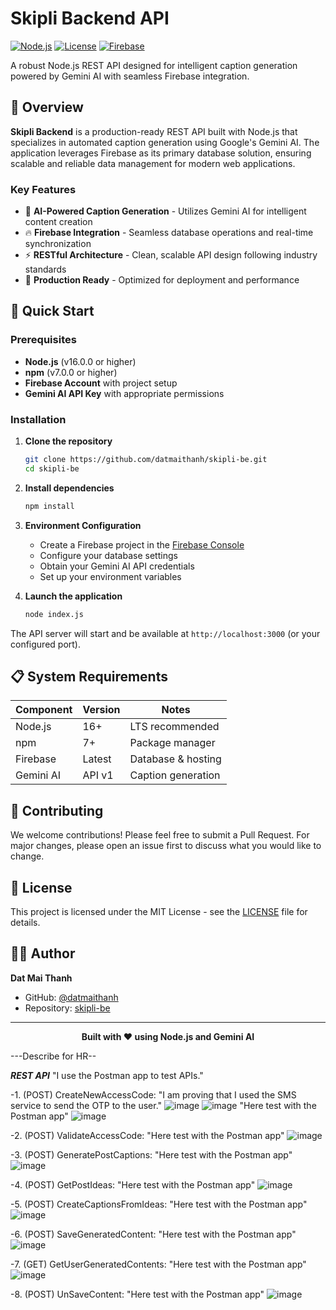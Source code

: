 # Skipli Backend API

[![Node.js](https://img.shields.io/badge/Node.js-16%2B-green.svg)](https://nodejs.org/)
[![License](https://img.shields.io/badge/License-MIT-blue.svg)](LICENSE)
[![Firebase](https://img.shields.io/badge/Firebase-Ready-orange.svg)](https://firebase.google.com/)

A robust Node.js REST API designed for intelligent caption generation powered by Gemini AI with seamless Firebase integration.

## 🌟 Overview

**Skipli Backend** is a production-ready REST API built with Node.js that specializes in automated caption generation using Google's Gemini AI. The application leverages Firebase as its primary database solution, ensuring scalable and reliable data management for modern web applications.

### Key Features
- 🤖 **AI-Powered Caption Generation** - Utilizes Gemini AI for intelligent content creation
- 🔥 **Firebase Integration** - Seamless database operations and real-time synchronization  
- ⚡ **RESTful Architecture** - Clean, scalable API design following industry standards
- 🚀 **Production Ready** - Optimized for deployment and performance

## 🚀 Quick Start

### Prerequisites
- **Node.js** (v16.0.0 or higher)
- **npm** (v7.0.0 or higher)
- **Firebase Account** with project setup
- **Gemini AI API Key** with appropriate permissions

### Installation

1. **Clone the repository**
   ```bash
   git clone https://github.com/datmaithanh/skipli-be.git
   cd skipli-be
   ```

2. **Install dependencies**
   ```bash
   npm install
   ```

3. **Environment Configuration**
   - Create a Firebase project in the [Firebase Console](https://console.firebase.google.com/)
   - Configure your database settings
   - Obtain your Gemini AI API credentials
   - Set up your environment variables

4. **Launch the application**
   ```bash
   node index.js
   ```

The API server will start and be available at `http://localhost:3000` (or your configured port).

## 📋 System Requirements

| Component | Version | Notes |
|-----------|---------|-------|
| Node.js | 16+ | LTS recommended |
| npm | 7+ | Package manager |
| Firebase | Latest | Database & hosting |
| Gemini AI | API v1 | Caption generation |

## 🤝 Contributing

We welcome contributions! Please feel free to submit a Pull Request. For major changes, please open an issue first to discuss what you would like to change.

## 📄 License

This project is licensed under the MIT License - see the [LICENSE](LICENSE) file for details.

## 👨‍💻 Author

**Dat Mai Thanh**
- GitHub: [@datmaithanh](https://github.com/datmaithanh)
- Repository: [skipli-be](https://github.com/datmaithanh/skipli-be)

---

<div align="center">
  <strong>Built with ❤️ using Node.js and Gemini AI</strong>
</div>

---Describe for HR--

***REST API***
"I use the Postman app to test APIs."

-1. (POST) CreateNewAccessCode: 
"I am proving that I used the SMS service to send the OTP to the user."
![image](https://github.com/user-attachments/assets/ba0eb5e3-d995-40da-a00b-726a1f2be8ae)
![image](https://github.com/user-attachments/assets/c433e5a0-2428-4c37-bfcc-4444165daef0)
"Here test with the Postman app"
![image](https://github.com/user-attachments/assets/39743aef-11be-454c-b49d-4ec6e8f3384b)

-2. (POST) ValidateAccessCode:
"Here test with the Postman app"
![image](https://github.com/user-attachments/assets/8fa5e45d-5976-4269-98c9-756da3120649)

-3. (POST) GeneratePostCaptions:
"Here test with the Postman app"
![image](https://github.com/user-attachments/assets/59edf5b8-a87e-42e0-b4d2-cb20944606f2)

-4. (POST) GetPostIdeas:
"Here test with the Postman app"
![image](https://github.com/user-attachments/assets/1aae3d9a-cb1d-462c-87f7-5c767d6429a7)

-5. (POST) CreateCaptionsFromIdeas:
"Here test with the Postman app"
![image](https://github.com/user-attachments/assets/09f17497-ae49-42ae-9d7f-6d9fa1403ac9)

-6. (POST) SaveGeneratedContent:
"Here test with the Postman app"
![image](https://github.com/user-attachments/assets/7548bb80-16e1-47bc-ac18-1050fe8980e1)

-7. (GET) GetUserGeneratedContents:
"Here test with the Postman app"
![image](https://github.com/user-attachments/assets/2395c644-db06-45db-94e5-e90f7e0756f7)

-8. (POST) UnSaveContent:
"Here test with the Postman app"
![image](https://github.com/user-attachments/assets/106e1c94-457e-4cd2-962f-2c1ddcdc209c)





